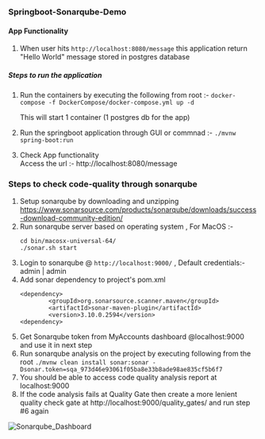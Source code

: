 ### Springboot-Sonarqube-Demo 
#### App Functionality
1. When user hits `http://localhost:8080/message` this application return "Hello World" message stored in postgres database

##### Steps to run the application 

1. Run the containers by executing the following from root :- 
    `docker-compose -f DockerCompose/docker-compose.yml up -d`
    
    This will start 1 container (1 postgres db for the app)
2. Run the springboot application through GUI or commnad :- `./mvnw spring-boot:run`
3. Check App functionality <br>
    Access the url :- http://localhost:8080/message

### Steps to check code-quality through sonarqube

1. Setup sonarqube by downloading and unzipping https://www.sonarsource.com/products/sonarqube/downloads/success-download-community-edition/
2. Run sonarqube server based on operating system ,
    For MacOS :- 
    ```
    cd bin/macosx-universal-64/ 
    ./sonar.sh start
   ```
3. Login to sonarqube @ `http://localhost:9000/` , Default credentials:- admin | admin
4. Add sonar dependency to project's pom.xml
    ```
    <dependency>
			<groupId>org.sonarsource.scanner.maven</groupId>
			<artifactId>sonar-maven-plugin</artifactId>
			<version>3.10.0.2594</version>
    <dependency>
    ```
5. Get Sonarqube token from MyAccounts dashboard @localhost:9000 and use it in next step
6. Run sonarqube analysis on the project by executing following from the root
    `./mvnw clean install sonar:sonar -Dsonar.token=sqa_973d46e93061f05ba8e33b8ade98ae835cf5b6f7`
7. You should be able to access code quality analysis report at localhost:9000
8. If the code analysis fails at Quality Gate then create a more lenient quality check gate at http://localhost:9000/quality_gates/ and run  step #6 again

![Sonarqube_Dashboard](/sonarqube.png) 
